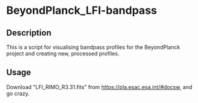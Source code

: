 # BeyondPlanck_LFI-bandpass

## Description
This is a script for visualising bandpass profiles for the BeyondPlanck project and creating new, processed profiles.

## Usage
Download "LFI_RIMO_R3.31.fits" from https://pla.esac.esa.int/#docsw, and go crazy. 
